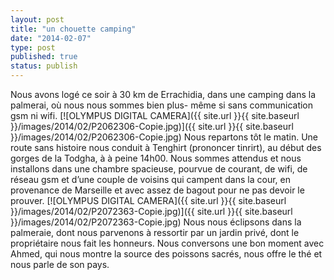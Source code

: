 ```yaml
---
layout: post
title: "un chouette camping"
date: "2014-02-07"
type: post
published: true
status: publish
---
```


Nous avons logé ce soir à 30 km de Errachidia, dans une camping dans la palmerai, où nous nous sommes bien plus- même si sans communication gsm ni wifi. [![OLYMPUS DIGITAL CAMERA]({{ site.url }}{{ site.baseurl }}/images/2014/02/P2062306-Copie.jpg)]({{ site.url }}{{ site.baseurl }}/images/2014/02/P2062306-Copie.jpg) Nous repartons tôt le matin. Une route sans histoire nous conduit à Tenghirt (prononcer tinrirt), au début des gorges de la Todgha, à à peine 14h00. Nous sommes attendus et nous installons dans une chambre spacieuse, pourvue de courant, de wifi, de réseau gsm et d’une couple de voisins qui campent dans la cour, en provenance de Marseille et avec assez de bagout pour ne pas devoir le prouver. [![OLYMPUS DIGITAL CAMERA]({{ site.url }}{{ site.baseurl }}/images/2014/02/P2072363-Copie.jpg)]({{ site.url }}{{ site.baseurl }}/images/2014/02/P2072363-Copie.jpg) Nous nous éclipsons dans la palmeraie, dont nous parvenons à ressortir par un jardin privé, dont le propriétaire nous fait les honneurs. Nous conversons une bon moment avec Ahmed, qui nous montre la source des poissons sacrés, nous offre le thé et nous parle de son pays.
